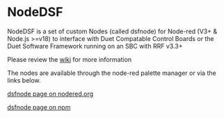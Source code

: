 # NodeDSF
NodeDSF is a set of custom Nodes (called dsfnode) for Node-red (V3+ & Node.js >=v18) to interface with Duet Compatable Control Boards or the Duet Software Framework running on an SBC with RRF v3.3+  

Please review the [wiki](https://github.com/MintyTrebor/NodeDSF/wiki) for more information  

The nodes are available through the node-red palette manager or via the links below.  

[dsfnode page on nodered.org](https://flows.nodered.org/node/node-red-contrib-dsfnode)

[dsfnode page on npm](https://www.npmjs.com/package/node-red-contrib-dsfnode)

